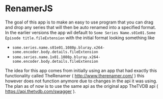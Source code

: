 # RenamerJS

The goal of this app is to make an easy to use program that you can drag and drop any series that will then be auto renamed into a specified format.
In the earlier versions the app wil default to
`Some Series Name.s01e01.Some Episode title.fileExtension`
with the initial format looking something like

-   `some.series.name.s01e01.1080p.bluray.x264-some.encoder.body.details.fileExtension`
-   `some.series.name.1x01.1080p.bluray.x264-some.encoder.body.details.fileExtension`

The idea for this app comes from initially using an app that had exactly this functionality called TheRenamer ( http://www.therenamer.com/ ) this however does not function anymore due to changes in the api it was using.
The plan as of now is to use the same api as the original app TheTVDB api ( https://api.thetvdb.com/swagger ).
